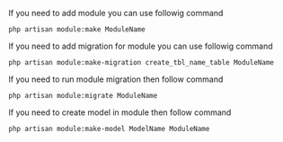 

If you need to add module you can use followig command

```
php artisan module:make ModuleName
```
If you need to add migration for module you can use followig command

```
php artisan module:make-migration create_tbl_name_table ModuleName
```
If you need to run module migration then follow command

```
php artisan module:migrate ModuleName
```
If you need to create model in module then follow command

```
php artisan module:make-model ModelName ModuleName
```
